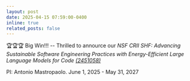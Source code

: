 ```yaml
---
layout: post
date: 2025-04-15 07:59:00-0400
inline: true
related_posts: false
---
```



<p>🏆🏆🏆 Big Win!!! -- Thrilled to annource our <em>NSF CRII SHF: Advancing Sustainable Software Engineering Practices with Energy-Efficient Large Language Models for Code <a href="https://www.nsf.gov/awardsearch/showAward?AWD_ID=2451058&HistoricalAwards=false">(2451058)</a></em> 
</p>
<p>
   PI: Antonio Mastropaolo. June 1, 2025 - May 31, 2027
</p>

